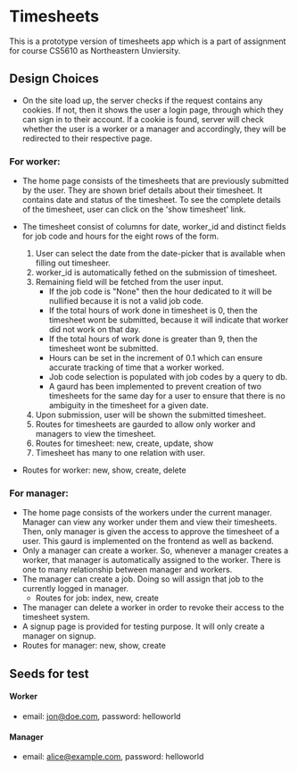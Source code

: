 # Timesheets

This is a prototype version of timesheets app which is a part of assignment for course CS5610 as Northeastern Unviersity.

## Design Choices

* On the site load up, the server checks if the request contains any cookies. If not, then it shows the user a login page, through which they can sign in to their account. If a cookie is found, server will check whether the user is a worker or a manager and accordingly, they will be redirected to their respective page.

### For worker:
* The home page consists of the timesheets that are previously submitted by the user. They are shown brief details about their timesheet. It contains date and status of the timesheet. To see the complete details of the timesheet, user can click on the 'show timesheet' link.

* The timesheet consist of columns for date, worker_id and distinct fields for job code and hours for the eight rows of the form.
   1. User can select the date from the date-picker that is available when filling out timesheer.
   2. worker_id is automatically fethed on the submission of timesheet.
   3. Remaining field will be fetched from the user input.
      * If the job code is "None" then the hour dedicated to it will be nullified because it is not a valid job code.
      * If the total hours of work done in timesheet is 0, then the timesheet wont be submitted, because it will indicate that worker did not work on that day.
      * If the total hours of work done is greater than 9, then the timesheet wont be submitted.
      * Hours can be set in the increment of 0.1 which can ensure accurate tracking of time that a worker worked.
      * Job code selection is populated with job codes by a query to db.
      * A gaurd has been implemented to prevent creation of two timesheets for the same day for a user to ensure that there is no ambiguity in the timesheet for a given date.
   4. Upon submission, user will be shown the submitted timesheet.
   5. Routes for timesheets are gaurded to allow only worker and managers to view the timesheet.
   6. Routes for timesheet: new, create, update, show
   7. Timesheet has many to one relation with user.
* Routes for worker: new, show, create, delete

### For manager:
* The home page consists of the workers under the current manager. Manager can view any worker under them and view their timesheets. Then, only manager is given the access to approve the timesheet of a user. This gaurd is implemented on the frontend as well as backend.
* Only a manager can create a worker. So, whenever a manager creates a worker, that manager is automatically assigned to the worker. There is one to many relationship between manager and workers.
* The manager can create a job. Doing so will assign that job to the currently logged in manager.
   - Routes for job: index, new, create
* The manager can delete a worker in order to revoke their access to the timesheet system.
* A signup page is provided for testing purpose. It will only create a manager on signup.
* Routes for manager: new, show, create

## Seeds for test

#### Worker
* email: jon@doe.com, password: helloworld

#### Manager
* email: alice@example.com, password: helloworld

